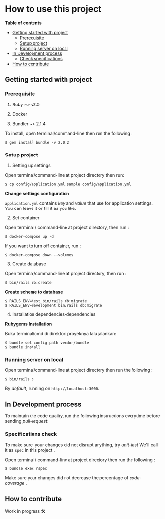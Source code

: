 # How to use this project

**Table of contents**

* [Getting started with project](#getting-started)
  + [Prerequisite](#prerequisite)
  + [Setup project](#setup-project)
  + [Running server on local](#running-server-on-local)
* [In Development process](#in-development-process)
  + [Check specifications](#check-specifications)
* [How to contribute](#how-to-contribute)

## Getting started with project

### Prerequisite

1. Ruby ~> v2.5

2. Docker

3. Bundler ~> 2.1.4

To install, open terminal/command-line then run the following :

```console
$ gem install bundle -v 2.0.2
```

### Setup project

1. Setting up settings

Open terminal/command-line at project directory then run:

```console
$ cp config/application.yml.sample config/application.yml
```

**Change settings configuration**

`application.yml` contains _key_ and _value_ that use for application settings.
You can leave it or fill it as you like.

2. Set container

Open terminal / command-line at project directory, then run :

```console
$ docker-compose up -d
```

If you want to turn off container, run :

```console
$ docker-compose down --volumes
```

3. Create database

Open terminal/command-line at project directory, then run : 

```console
$ bin/rails db:create
```

**Create scheme to database**

```console
$ RAILS_ENV=test bin/rails db:migrate
$ RAILS_ENV=development bin/rails db:migrate
```

4. Installation dependencies-dependencies

**Rubygems Installation**

Buka terminal/cmd di direktori proyeknya lalu jalankan:

```console
$ bundle set config path vendor/bundle
$ bundle install
```

### Running server on local

Open terminal/command-line at project directory then run the following :

```console
$ bin/rails s
```

By _default_, running on `http://localhost:3000`.

## In Development process

To maintain the code quality, run the following instructions everytime before sending _pull-request_:

### Specifications check

To make sure, your changes did not disrupt anything, try _unit-test_
We'll call it as `spec` in this project .

Open terminal / command-line at project directory then run the following :

```console
$ bundle exec rspec
```

Make sure your changes did not decrease the percentage of _code-coverage_ .

## How to contribute

Work in progress 🛠
